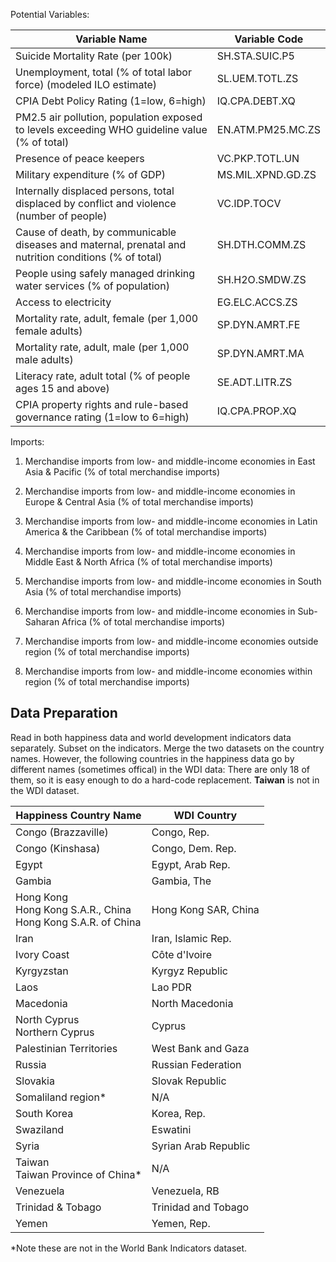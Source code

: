 Potential Variables:

| Variable Name                                                                                         | Variable Code     |
|-------------------------------------------------------------------------------------------------------|-------------------|
| Suicide Mortality Rate (per 100k)                                                                     | SH.STA.SUIC.P5    |
| Unemployment, total (% of total labor force) (modeled ILO estimate)                                   | SL.UEM.TOTL.ZS    |
| CPIA Debt Policy Rating (1=low, 6=high)                                                               | IQ.CPA.DEBT.XQ    |
| PM2.5 air pollution, population exposed to levels exceeding WHO guideline value (% of total)          | EN.ATM.PM25.MC.ZS |
| Presence of peace keepers                                                                             | VC.PKP.TOTL.UN    |
| Military expenditure (% of GDP)                                                                       | MS.MIL.XPND.GD.ZS |
| Internally displaced persons, total displaced by conflict and violence (number of people)             | VC.IDP.TOCV       |
| Cause of death, by communicable diseases and maternal, prenatal and nutrition conditions (% of total) | SH.DTH.COMM.ZS    |
| People using safely managed drinking water services (% of population)                                 | SH.H2O.SMDW.ZS    |
| Access to electricity                                                                                 | EG.ELC.ACCS.ZS    |
| Mortality rate, adult, female (per 1,000 female adults)                                               | SP.DYN.AMRT.FE    |
| Mortality rate, adult, male (per 1,000 male adults)                                                   | SP.DYN.AMRT.MA    |
| Literacy rate, adult total (% of people ages 15 and above)                                            | SE.ADT.LITR.ZS    |
| CPIA property rights and rule-based governance rating (1=low to 6=high)                               | IQ.CPA.PROP.XQ    |


Imports:
1. Merchandise imports from low- and middle-income economies in East Asia & Pacific (% of total merchandise imports)
2. Merchandise imports from low- and middle-income economies in Europe & Central Asia (% of total merchandise imports)
3. Merchandise imports from low- and middle-income economies in Latin America & the Caribbean (% of total merchandise imports)
4. Merchandise imports from low- and middle-income economies in Middle East & North Africa (% of total merchandise imports)
5. Merchandise imports from low- and middle-income economies in South Asia (% of total merchandise imports)
6. Merchandise imports from low- and middle-income economies in Sub-Saharan Africa (% of total merchandise imports)

7. Merchandise imports from low- and middle-income economies outside region (% of total merchandise imports)
8. Merchandise imports from low- and middle-income economies within region (% of total merchandise imports)


## Data Preparation
Read in both happiness data and world development indicators data separately. Subset on the indicators. Merge the two datasets on the country names. However, the following countries in the happiness data go by different names (sometimes offical) in the WDI data: There are only 18 of them, so it is easy enough to do a hard-code replacement. **Taiwan** is not in the WDI dataset.

| Happiness Country Name   | WDI Country          |
|--------------------------|----------------------|
| Congo (Brazzaville)      | Congo, Rep.          |
| Congo (Kinshasa)         | Congo, Dem. Rep.     |
| Egypt                    | Egypt, Arab Rep.     |
| Gambia                   | Gambia, The          |
| Hong Kong<br>Hong Kong S.A.R., China<br>Hong Kong S.A.R. of China | Hong Kong SAR, China |
| Iran                     | Iran, Islamic Rep.   |
| Ivory Coast              | Côte d'Ivoire        |
| Kyrgyzstan               | Kyrgyz Republic      |
| Laos                     | Lao PDR              |
| Macedonia                | North Macedonia      |
| North Cyprus<br>Northern Cyprus          | Cyprus               |
| Palestinian Territories  | West Bank and Gaza   |
| Russia                   | Russian Federation   |
| Slovakia                 | Slovak Republic      |
| Somaliland region*       | N/A                  |
| South Korea              | Korea, Rep.          |
| Swaziland                | Eswatini             |
| Syria                    | Syrian Arab Republic |
| Taiwan<br>Taiwan Province of China* | N/A                  |
| Venezuela                | Venezuela, RB        |
| Trinidad & Tobago        | Trinidad and Tobago  |
| Yemen                    | Yemen, Rep.          |

\*Note these are not in the World Bank Indicators dataset.


